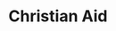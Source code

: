 ---
layout: link
link_url: https://www.christianaid.org.uk/campaigns/climate
title: Christian Aid
source: Christian Aid
card: 
petal: Build A Movement
task: Join with other Christian groups
---
